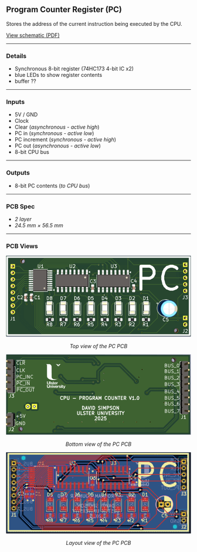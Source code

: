 ## Program Counter Register (PC)

Stores the address of the current instruction being executed by the CPU.

[View schematic (PDF)](PC_schematic.pdf)

---

### Details

- Synchronous 8-bit register (74HC173 4-bit IC x2)
- blue LEDs to show register contents
- buffer ??

---

### Inputs

- 5V / GND
- Clock
- Clear (*asynchronous - active high*)
- PC in (*synchronous - active low*)
- PC increment (*synchronous - active high*)
- PC out (*asynchronous - active low*)
- 8-bit CPU bus

---

### Outputs

- 8-bit PC contents (*to CPU bus*)

---

### PCB Spec

- *2 layer*
- *24.5 mm × 56.5 mm*

---

### PCB Views

<p align="center">
  <img src="../../images/pc_pcb_top.PNG" alt="PC pcb top" width="600"/>
</p>
<p align="center"><em>Top view of the PC PCB</em></p>

<p align="center">
  <img src="../../images/pc_pcb_bottom.PNG" alt="PC pcb bottom" width="600"/>
</p>
<p align="center"><em>Bottom view of the PC PCB</em></p>

<p align="center">
  <img src="../../images/pc_pcb_design.PNG" alt="PC pcb design" width="600"/>
</p>
<p align="center"><em>Layout view of the PC PCB</em></p>


